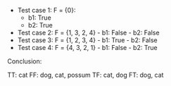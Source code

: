 
+ Test case 1: F = {0}:
	- b1: True
	- b2: True
+ Test case 2: F = {1, 3, 2, 4}
		- b1: False
		- b2: False
+ Test case 3: F = {1, 2, 3, 4}
		- b1: True
		- b2: False
+ Test case 4: F = {4, 3, 2, 1}
		- b1: False
		- b2: True

Conclusion:

TT: cat
FF: dog, cat, possum
TF: cat, dog
FT: dog, cat
